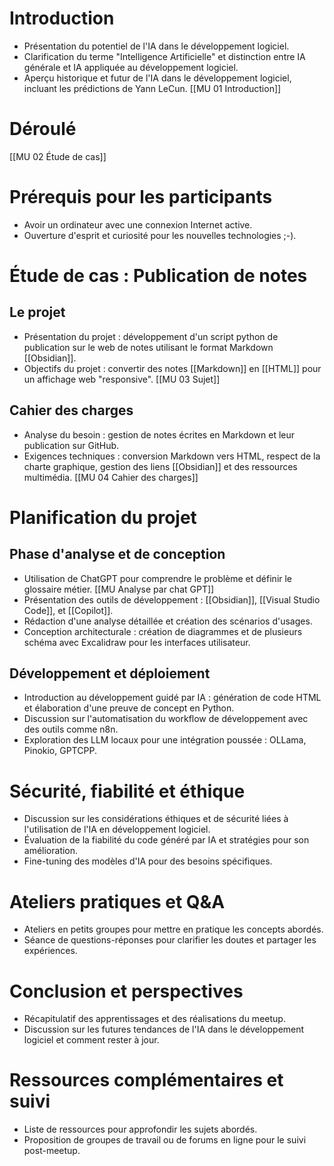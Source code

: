 # Introduction
- Présentation du potentiel de l'IA dans le développement logiciel.
- Clarification du terme "Intelligence Artificielle" et distinction entre IA générale et IA appliquée au développement logiciel.
- Aperçu historique et futur de l'IA dans le développement logiciel, incluant les prédictions de Yann LeCun.
[[MU 01 Introduction]]
# Déroulé
[[MU 02 Étude de cas]]
# Prérequis pour les participants
- Avoir un ordinateur avec une connexion Internet active.
- Ouverture d'esprit et curiosité pour les nouvelles technologies ;-).

# Étude de cas : Publication de notes

## Le projet
- Présentation du projet : développement d'un script python de publication sur le web de notes utilisant le format Markdown [[Obsidian]].
- Objectifs du projet : convertir des notes [[Markdown]] en [[HTML]] pour un affichage web "responsive".
[[MU 03 Sujet]]

## Cahier des charges
- Analyse du besoin : gestion de notes écrites en Markdown et leur publication sur GitHub.
- Exigences techniques : conversion Markdown vers HTML, respect de la charte graphique, gestion des liens [[Obsidian]] et des ressources multimédia.
[[MU 04 Cahier des charges]]

# Planification du projet
## Phase d'analyse et de conception
- Utilisation de ChatGPT pour comprendre le problème et définir le glossaire métier. [[MU Analyse par chat GPT]]
- Présentation des outils de développement : [[Obsidian]], [[Visual Studio Code]], et [[Copilot]].
- Rédaction d'une analyse détaillée et création des scénarios d'usages.
- Conception architecturale : création de diagrammes et de plusieurs schéma avec Excalidraw pour les interfaces utilisateur.

## Développement et déploiement
- Introduction au développement guidé par IA : génération de code HTML et élaboration d'une preuve de concept en Python.
- Discussion sur l'automatisation du workflow de développement avec des outils comme n8n.
- Exploration des LLM locaux pour une intégration poussée : OLLama, Pinokio, GPTCPP.

# Sécurité, fiabilité et éthique
- Discussion sur les considérations éthiques et de sécurité liées à l'utilisation de l'IA en développement logiciel.
- Évaluation de la fiabilité du code généré par IA et stratégies pour son amélioration.
- Fine-tuning des modèles d'IA pour des besoins spécifiques.

# Ateliers pratiques et Q&A
- Ateliers en petits groupes pour mettre en pratique les concepts abordés.
- Séance de questions-réponses pour clarifier les doutes et partager les expériences.

# Conclusion et perspectives
- Récapitulatif des apprentissages et des réalisations du meetup.
- Discussion sur les futures tendances de l'IA dans le développement logiciel et comment rester à jour.

# Ressources complémentaires et suivi
- Liste de ressources pour approfondir les sujets abordés.
- Proposition de groupes de travail ou de forums en ligne pour le suivi post-meetup.
